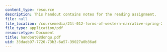 ```yaml
---
content_type: resource
description: This handout contains notes for the reading assignment.
file: null
file_location: /coursemedia/21l-012-forms-of-western-narrative-spring-2004/33daeb97772073b36a5739027a0b36ad_handout08donqu.pdf
file_type: application/pdf
resourcetype: Document
title: handout08donqu.pdf
uid: 33daeb97-7720-73b3-6a57-39027a0b36ad
---
```

